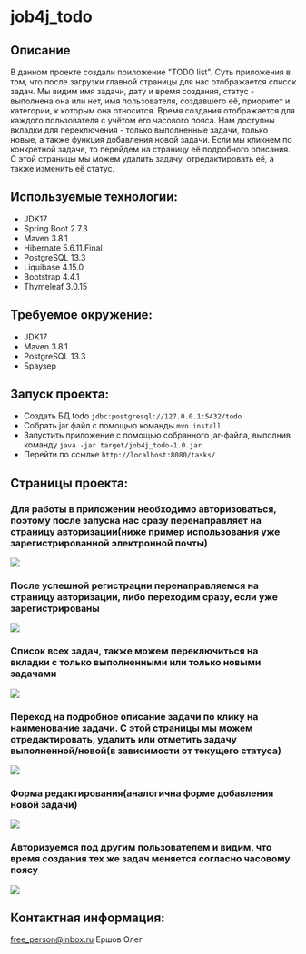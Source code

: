 job4j_todo
===========

## Описание
В данном проекте создали приложение "TODO list". Суть приложения в том, что после загрузки главной страницы для нас отображается список задач.
Мы видим имя задачи, дату и время создания, статус - выполнена она или нет, имя пользователя, создавшего её, приоритет и категории, к которым она относится.
Время создания отображается для каждого пользователя с учётом его часового пояса. Нам доступны вкладки для переключения - только выполненные задачи, 
только новые, а также функция добавления новой задачи. Если мы кликнем по конкретной задаче, то перейдем на страницу её подробного описания. 
С этой страницы мы можем удалить задачу, отредактировать её, а также изменить её статус.

## Используемые технологии:
- JDK17
- Spring Boot 2.7.3
- Maven 3.8.1
- Hibernate 5.6.11.Final
- PostgreSQL 13.3
- Liquibase 4.15.0
- Bootstrap 4.4.1
- Thymeleaf 3.0.15


## Требуемое окружение:
- JDK17
- Maven 3.8.1
- PostgreSQL 13.3
- Браузер

## Запуск проекта:
- Создать БД todo
  ```jdbc:postgresql://127.0.0.1:5432/todo```
- Собрать jar файл с помощью команды
  ```mvn install```
- Запустить приложение с помощью собранного jar-файла, выполнив команду
  ```java -jar target/job4j_todo-1.0.jar```
- Перейти по ссылке
  ```http://localhost:8080/tasks/```

## Страницы проекта:

### Для работы в приложении необходимо авторизоваться, поэтому после запуска нас сразу перенаправляет на страницу авторизации(ниже пример использования уже зарегистрированной электронной почты)
![](img/1.Registration.png)

### После успешной регистрации перенаправляемся на страницу авторизации, либо переходим сразу, если уже зарегистрированы
![](img/2.Login.png)

### Список всех задач, также можем переключиться на вкладки с только выполненными или только новыми задачами
![](img/3.All.png)

### Переход на подробное описание задачи по клику на наименование задачи. С этой страницы мы можем отредактировать, удалить или отметить задачу выполненной/новой(в зависимости от текущего статуса)
![](img/4.Description.png)

### Форма редактирования(аналогична форме добавления новой задачи)
![](img/5.Update.png)

### Авторизуемся под другим пользователем и видим, что время создания тех же задач меняется согласно часовому поясу
![](img/6.Completed.png)


## Контактная информация:
free_person@inbox.ru
Ершов Олег